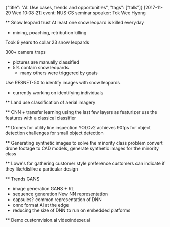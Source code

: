 {"title": "AI: Use cases, trends and opportunities", "tags": ["talk"]}
[2017-11-29 Wed 10:08:21]
event: NUS CS seminar
speaker: Tok Wee Hyong

** Snow leopard trust
At least one snow leopard is killed everyday
* mining, poaching, retribution killing

Took 9 years to collar 23 snow leopards

300+ camera traps
* pictures are manually classified
* 5% contain snow leopards
  * many others were triggered by goats

Use RESNET-50 to identify images with snow leopards
* currently working on identifying individuals

** Land use classification of aerial imagery

** CNN + transfer learning
using the last few layers as featurizer
use the features with a classical classifier

** Drones for utility line inspection
YOLOv2 achieves 90fps for object detection
challenges for small object detection

** Generating synthetic images to solve the minority class problem
convert drone footage to CAD models, generate synthetic images for the minority class

** Lowe's for gathering customer style preference
customers can indicate if they like/dislike a particular design

** Trends
GANS
* image generation
GANS + RL
* sequence generation
New NN representation
* capsules?
common representation of DNN
* onnx format
AI at the edge
* reducing the size of DNN to run on embedded platforms

** Demo
customvision.ai
videoindexer.ai

